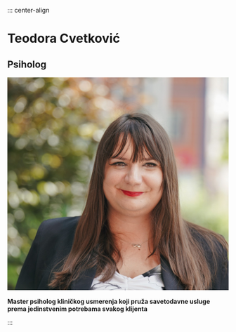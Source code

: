 ::: center-align
# Teodora Cvetković

## Psiholog

![Teodora Cvetkovic](images/teodora.jpg#x-image-in-circle)

**Master psiholog kliničkog usmerenja koji pruža savetodavne usluge prema jedinstvenim potrebama svakog klijenta**

:::